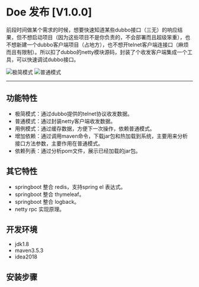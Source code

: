 # Doe 发布 [V1.0.0]


前段时间做某个需求的时候，想要快速知道某些dubbo接口（三无）的响应结果，但不想启动项目（因为这些项目不是你负责的，不会部署而且超级笨重），也不想新建一个dubbo客户端项目（占地方），也不想开telnet客户端连接口（麻烦而且有限制）。所以扣了dubbo的netty模块源码，封装了个收发客户端集成一个工具，可以快速调试dubbo接口。

![极简模式](https://github.com/VIPJoey/doe/blob/master/deploy/easy.png)
![普通模式](https://github.com/VIPJoey/doe/blob/master/deploy/normal.png)


------------------------------

## 功能特性

-   极简模式：通过dubbo提供的telnet协议收发数据。
-   普通模式：通过封装netty客户端收发数据。
-   用例模式：通过缓存数据，方便下一次操作，依赖普通模式。
-   增加依赖：通过调用maven命令，下载jar包和热加载到系统，主要用来分析接口方法参数，主要作用在普通模式。
-   依赖列表：通过分析pom文件，展示已经加载的jar包。


## 其它特性
-   springboot 整合 redis，支持spring el 表达式。
-   springboot 整合 thymeleaf。
-   springboot 整合 logback。
-   netty rpc 实现原理。

## 开发环境
-   jdk1.8
-   maven3.5.3
-   idea2018


## 安装步骤
    
